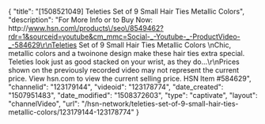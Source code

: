 {
    "title": "[1508521049] Teleties Set of 9  Small Hair Ties  Metallic Colors",
    "description": "For More Info or to Buy Now: http:\/\/www.hsn.com\/products\/seo\/8549462?rdr=1&sourceid=youtube&cm_mmc=Social-_-Youtube-_-ProductVideo-_-584629\r\nTeleties Set of 9 Small Hair Ties  Metallic Colors \nChic, metallic colors and a twoinone design make these hair ties extra special. Teleties look just as good stacked on your wrist, as they do...\r\nPrices shown on the previously recorded video may not represent the current price.  View hsn.com to view the current selling price. HSN Item #584629",
    "channelid": "123179144",
    "videoid": "123178774",
    "date_created": "1507951483",
    "date_modified": "1508372603",
    "type": "captivate",
    "layout": "channelVideo",
    "url": "\/hsn-network\/teleties-set-of-9-small-hair-ties-metallic-colors\/123179144-123178774"
}